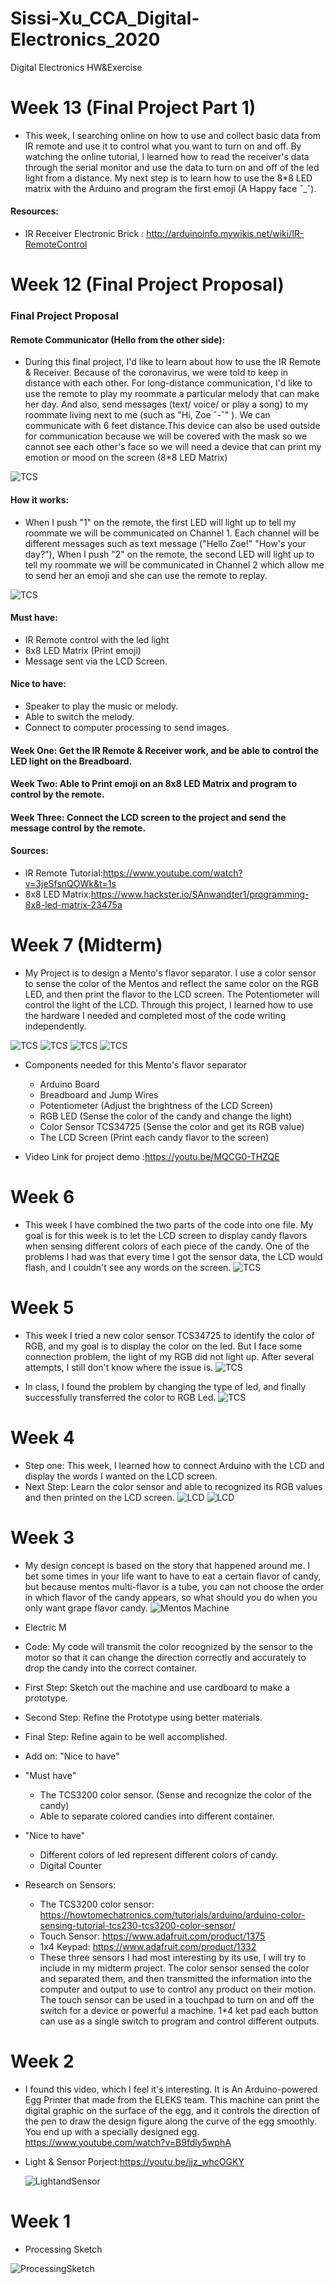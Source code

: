 # Sissi-Xu_CCA_Digital-Electronics_2020
Digital Electronics HW&amp;Exercise
# Week 13 (Final Project Part 1)
- This week, I searching online on how to use and collect basic data from IR remote and use it to control what you want to turn on and off. By watching the online tutorial, I learned how to read the receiver's data through the serial monitor and use the data to turn on and off of the led light from a distance. My next step is to learn how to use the 8*8 LED matrix with the Arduino and program the first emoji (A Happy face ˆ_ˆ).

#### Resources: 
- IR Receiver Electronic Brick : http://arduinoinfo.mywikis.net/wiki/IR-RemoteControl
# Week 12 (Final Project Proposal)
### Final Project Proposal
#### Remote Communicator (Hello from the other side):
- During this final project, I'd like to learn about how to use the IR Remote & Receiver. Because of the coronavirus, we were told to keep in distance with each other. For long-distance communication, I'd like to use the remote to play my roommate a particular melody that can make her day. And also, send messages (text/ voice/ or play a song) to my roommate living next to me (such as "Hi, Zoe ˆ-ˆ" ). We can communicate with 6 feet distance.This device can also be used outside for communication because we will be covered with the mask so we cannot see each other's face so we will need a device that can print my emotion or mood on the screen (8*8 LED Matrix)

![TCS](/images/Communicator.JPG)

#### How it works: 
- When I push "1" on the remote, the first LED will light up to tell my roommate we will be communicated on Channel 1. Each channel will be different messages such as text message ("Hello Zoe!" "How's your day?"), When I push "2" on the remote, the second LED will light up to tell my roommate we will be communicated in Channel 2 which allow me to send her an emoji and she can use the remote to replay.

![TCS](/images/flow.JPG)

#### Must have:
- IR Remote control with the led light
- 8x8 LED Matrix (Print emoji)
- Message sent via the LCD Screen.


#### Nice to have:
- Speaker to play the music or melody.
- Able to switch the melody. 
- Connect to computer processing to send images.

#### Week One: Get the IR Remote & Receiver work, and be able to control the LED light on the Breadboard.
#### Week Two: Able to Print emoji on an 8x8 LED Matrix and program to control by the remote. 
#### Week Three: Connect the LCD screen to the project and send the message control by the remote.

#### Sources: 
- IR Remote Tutorial:https://www.youtube.com/watch?v=3jeSfsnQOWk&t=1s
- 8x8 LED Matrix:https://www.hackster.io/SAnwandter1/programming-8x8-led-matrix-23475a

# Week 7 (Midterm)
-  My Project is to design a Mento's flavor separator. I use a color sensor to sense the color of the Mentos and reflect the same color on the RGB LED, and then print the flavor to the LCD screen. The Potentiometer will control the light of the LCD. Through this project, I learned how to use the hardware I needed and completed most of the code writing independently.  

![TCS](/images/Picmachine2.jpeg)
![TCS](/images/Orange.GIF)
![TCS](/images/Lemon.GIF)
![TCS](/images/Strawberry.GIF)

- Components needed for this Mento's flavor separator

  - Arduino Board
  - Breadboard and Jump Wires 
  - Potentiometer (Adjust the brightness of the LCD Screen)
  - RGB LED (Sense the color of the candy and change the light)
  - Color Sensor TCS34725 (Sense the color and get its RGB value)
  - The LCD Screen (Print each candy flavor to the screen)
  
- Video Link for project demo :https://youtu.be/MQCG0-THZQE

# Week 6
-  This week I have combined the two parts of the code into one file. My goal is for this week is to let the LCD screen to display candy flavors when sensing different colors of each piece of the candy. One of the problems I had was that every time I got the sensor data, the LCD would flash, and I couldn't see any words on the screen.
![TCS](/images/lcdwithsensor.gif)

# Week 5
-  This week I tried a new color sensor TCS34725 to identify the color of RGB, and my goal is to display the color on the led. But I face some connection problem, the light of my RGB did not light up. After several attempts, I still don't know where the issue is.
![TCS](/images/TCS.JPG)

- In class, I found the problem by changing the type of led, and finally successfully transferred the color to RGB Led.
![TCS](/images/TCSsensor.GIF)

# Week 4
- Step one: This week, I learned how to connect Arduino with the LCD and display the words I wanted on the LCD screen.
- Next Step: Learn the color sensor and able to recognized its RGB values and then printed on the LCD screen.
![LCD](/images/Hellosissi.GIF)
![LCD](/images/LCCSceendraw.JPG)

# Week 3
-  My design concept is based on the story that happened around me. I bet some times in your life want to have to eat a certain flavor of candy, but because mentos multi-flavor is a tube, you can not choose the order in which flavor of the candy appears, so what should you do when you only want grape flavor candy.
![Mentos Machine](/images/Mentos.JPG)
- Electric M

- Code: My code will transmit the color recognized by the sensor to the motor so that it can change the direction correctly and accurately to drop the candy into the correct container.

- First Step: Sketch out the machine and use cardboard to make a prototype.
- Second Step: Refine the Prototype using better materials.
- Final Step: Refine again to be well accomplished.
- Add on: "Nice to have"

- "Must have"
  - The TCS3200 color sensor. (Sense and recognize the color of the candy)
  - Able to separate colored candies into different container.
  
- "Nice to have"
  - Different colors of led represent different colors of candy.
  - Digital Counter
   
- Research on Sensors:
  - The TCS3200 color sensor: https://howtomechatronics.com/tutorials/arduino/arduino-color-sensing-tutorial-tcs230-tcs3200-color-sensor/
  - Touch Sensor: https://www.adafruit.com/product/1375
  - 1x4 Keypad: https://www.adafruit.com/product/1332
  - These three sensors I had most interesting by its use, I will try to include in my midterm project. The color sensor sensed the color and separated them, and then transmitted the information into the computer and output to use to control any product on their motion. The touch sensor can be used in a touchpad to turn on and off the switch for a device or powerful a machine. 1*4 ket pad each button can use as a single switch to program and control different outputs.
  
# Week 2
-  I found this video, which I feel it's interesting. It is An Arduino-powered Egg Printer that made from the ELEKS team. This machine can print the digital graphic on the surface of the egg, and it controls the direction of the pen to draw the design figure along the curve of the egg smoothly. You end up with a specially designed egg. https://www.youtube.com/watch?v=B9fdly5wphA
- Light & Sensor Porject:https://youtu.be/jjz_whcOGKY 
       
    ![LightandSensor](/images/Light.GIF)

# Week 1
-  Processing Sketch

![ProcessingSketch](/images/ProcessingSketch.png)



